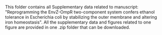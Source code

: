 This folder contains all Supplementary data related to manuscript: "Reprogramming the EnvZ-OmpR two-component system confers ethanol tolerance in Escherichia coli by stabilizing the outer membrane and altering iron homeostasis".
All the supplementary data and figures related to one figure are provided in one .zip folder that can be downloaded.
